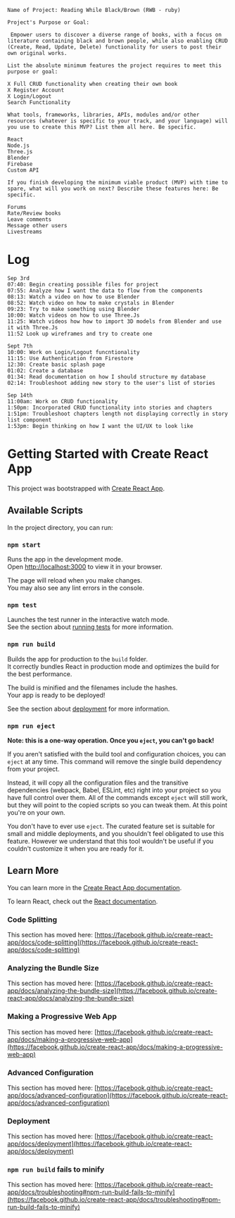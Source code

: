 
```
Name of Project: Reading While Black/Brown (RWB - ruby)

Project's Purpose or Goal:

 Empower users to discover a diverse range of books, with a focus on literature containing black and brown people, while also enabling CRUD (Create, Read, Update, Delete) functionality for users to post their own original works. 

List the absolute minimum features the project requires to meet this purpose or goal:

X Full CRUD functionality when creating their own book 
X Register Account 
X Login/Logout 
Search Functionality 

What tools, frameworks, libraries, APIs, modules and/or other resources (whatever is specific to your track, and your language) will you use to create this MVP? List them all here. Be specific.

React 
Node.js
Three.js
Blender
Firebase
Custom API

If you finish developing the minimum viable product (MVP) with time to spare, what will you work on next? Describe these features here: Be specific.

Forums 
Rate/Review books 
Leave comments
Message other users 
Livestreams
```

# Log 

```
Sep 3rd
07:40: Begin creating possible files for project
07:55: Analyze how I want the data to flow from the components
08:13: Watch a video on how to use Blender
08:52: Watch video on how to make crystals in Blender
09:23: Try to make something using Blender 
10:00: Watch videos on how to use Three.Js
11:25: Watch videos how how to import 3D models from Blender and use it with Three.Js 
11:52 Look up wireframes and try to create one

Sept 7th
10:00: Work on Login/Logout funcntionality 
11:15: Use Authentication from Firestore 
12:30: Create basic splash page
01:02: Create a database 
01:34: Read documentation on how I should structure my database
02:14: Troubleshoot adding new story to the user's list of stories 

Sep 14th
11:00am: Work on CRUD functionality
1:50pm: Incorporated CRUD functionality into stories and chapters
1:51pm: Troubleshoot chapters length not displaying correctly in story list component
1:53pm: Begin thinking on how I want the UI/UX to look like

```


# Getting Started with Create React App

This project was bootstrapped with [Create React App](https://github.com/facebook/create-react-app).

## Available Scripts

In the project directory, you can run:

### `npm start`

Runs the app in the development mode.\
Open [http://localhost:3000](http://localhost:3000) to view it in your browser.

The page will reload when you make changes.\
You may also see any lint errors in the console.

### `npm test`

Launches the test runner in the interactive watch mode.\
See the section about [running tests](https://facebook.github.io/create-react-app/docs/running-tests) for more information.

### `npm run build`

Builds the app for production to the `build` folder.\
It correctly bundles React in production mode and optimizes the build for the best performance.

The build is minified and the filenames include the hashes.\
Your app is ready to be deployed!

See the section about [deployment](https://facebook.github.io/create-react-app/docs/deployment) for more information.

### `npm run eject`

**Note: this is a one-way operation. Once you `eject`, you can't go back!**

If you aren't satisfied with the build tool and configuration choices, you can `eject` at any time. This command will remove the single build dependency from your project.

Instead, it will copy all the configuration files and the transitive dependencies (webpack, Babel, ESLint, etc) right into your project so you have full control over them. All of the commands except `eject` will still work, but they will point to the copied scripts so you can tweak them. At this point you're on your own.

You don't have to ever use `eject`. The curated feature set is suitable for small and middle deployments, and you shouldn't feel obligated to use this feature. However we understand that this tool wouldn't be useful if you couldn't customize it when you are ready for it.

## Learn More

You can learn more in the [Create React App documentation](https://facebook.github.io/create-react-app/docs/getting-started).

To learn React, check out the [React documentation](https://reactjs.org/).

### Code Splitting

This section has moved here: [https://facebook.github.io/create-react-app/docs/code-splitting](https://facebook.github.io/create-react-app/docs/code-splitting)

### Analyzing the Bundle Size

This section has moved here: [https://facebook.github.io/create-react-app/docs/analyzing-the-bundle-size](https://facebook.github.io/create-react-app/docs/analyzing-the-bundle-size)

### Making a Progressive Web App

This section has moved here: [https://facebook.github.io/create-react-app/docs/making-a-progressive-web-app](https://facebook.github.io/create-react-app/docs/making-a-progressive-web-app)

### Advanced Configuration

This section has moved here: [https://facebook.github.io/create-react-app/docs/advanced-configuration](https://facebook.github.io/create-react-app/docs/advanced-configuration)

### Deployment

This section has moved here: [https://facebook.github.io/create-react-app/docs/deployment](https://facebook.github.io/create-react-app/docs/deployment)

### `npm run build` fails to minify

This section has moved here: [https://facebook.github.io/create-react-app/docs/troubleshooting#npm-run-build-fails-to-minify](https://facebook.github.io/create-react-app/docs/troubleshooting#npm-run-build-fails-to-minify)
